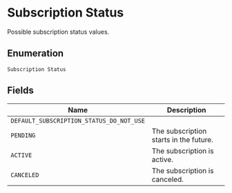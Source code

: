 
# Subscription Status

Possible subscription status values.

## Enumeration

`Subscription Status`

## Fields

| Name | Description |
|  --- | --- |
| `DEFAULT_SUBSCRIPTION_STATUS_DO_NOT_USE` |  |
| `PENDING` | The subscription starts in the future. |
| `ACTIVE` | The subscription is active. |
| `CANCELED` | The subscription is canceled. |

